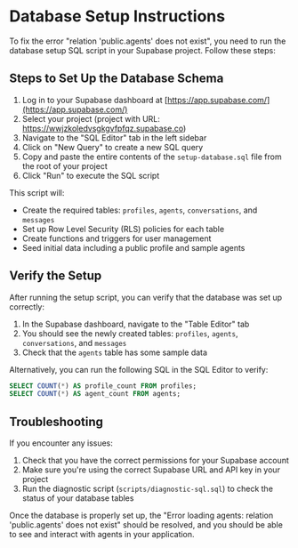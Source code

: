 # Database Setup Instructions

To fix the error "relation 'public.agents' does not exist", you need to run the database setup SQL script in your Supabase project. Follow these steps:

## Steps to Set Up the Database Schema

1. Log in to your Supabase dashboard at [https://app.supabase.com/](https://app.supabase.com/)
2. Select your project (project with URL: https://wwjzkoledvsgkgvfpfqz.supabase.co)
3. Navigate to the "SQL Editor" tab in the left sidebar
4. Click on "New Query" to create a new SQL query
5. Copy and paste the entire contents of the `setup-database.sql` file from the root of your project
6. Click "Run" to execute the SQL script

This script will:
- Create the required tables: `profiles`, `agents`, `conversations`, and `messages`
- Set up Row Level Security (RLS) policies for each table
- Create functions and triggers for user management
- Seed initial data including a public profile and sample agents

## Verify the Setup

After running the setup script, you can verify that the database was set up correctly:

1. In the Supabase dashboard, navigate to the "Table Editor" tab
2. You should see the newly created tables: `profiles`, `agents`, `conversations`, and `messages`
3. Check that the `agents` table has some sample data

Alternatively, you can run the following SQL in the SQL Editor to verify:

```sql
SELECT COUNT(*) AS profile_count FROM profiles;
SELECT COUNT(*) AS agent_count FROM agents;
```

## Troubleshooting

If you encounter any issues:

1. Check that you have the correct permissions for your Supabase account
2. Make sure you're using the correct Supabase URL and API key in your project
3. Run the diagnostic script (`scripts/diagnostic-sql.sql`) to check the status of your database tables

Once the database is properly set up, the "Error loading agents: relation 'public.agents' does not exist" should be resolved, and you should be able to see and interact with agents in your application. 